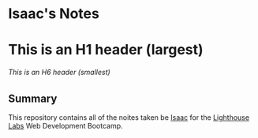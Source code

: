 # Isaac's Notes

# This is an H1 header (largest)
###### This is an H6 header (smallest)

## Summary

This repository contains all of the noites taken be [Isaac](https://github.com/isaacsmitty) for the [Lighthouse Labs](https://www.lighthouselabs.ca/) Web Development Bootcamp.